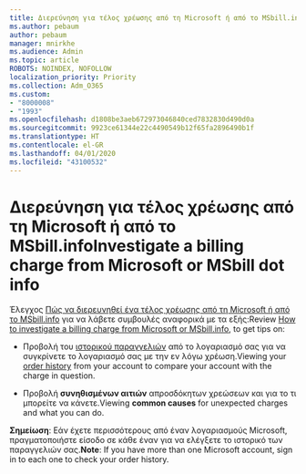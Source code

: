 ```yaml
---
title: Διερεύνηση για τέλος χρέωσης από τη Microsoft ή από το MSbill.info
ms.author: pebaum
author: pebaum
manager: mnirkhe
ms.audience: Admin
ms.topic: article
ROBOTS: NOINDEX, NOFOLLOW
localization_priority: Priority
ms.collection: Adm_O365
ms.custom:
- "8000008"
- "1993"
ms.openlocfilehash: d1808be3aeb672973046840ced7832830d490d0a
ms.sourcegitcommit: 9923ce61344e22c4490549b12f65fa2896490b1f
ms.translationtype: HT
ms.contentlocale: el-GR
ms.lasthandoff: 04/01/2020
ms.locfileid: "43100532"
---
```

# <a name="investigate-a-billing-charge-from-microsoft-or-msbill-dot-info"></a><span data-ttu-id="15fd2-102">Διερεύνηση για τέλος χρέωσης από τη Microsoft ή από το MSbill.info</span><span class="sxs-lookup"><span data-stu-id="15fd2-102">Investigate a billing charge from Microsoft or MSbill dot info</span></span>

<span data-ttu-id="15fd2-103">Έλεγχος [Πώς να διερευνηθεί ένα τέλος χρέωσης από τη Microsoft ή από το MSbill.info](https://support.microsoft.com/help/10623/microsoft-account-investigate-billing-charge) για να λάβετε συμβουλές αναφορικά με τα εξής:</span><span class="sxs-lookup"><span data-stu-id="15fd2-103">Review [How to investigate a billing charge from Microsoft or MSbill.info](https://support.microsoft.com/help/10623/microsoft-account-investigate-billing-charge), to get tips on:</span></span> 

- <span data-ttu-id="15fd2-104">Προβολή του [ιστορικού παραγγελιών](https://account.microsoft.com/billing/orders/) από το λογαριασμό σας για να συγκρίνετε το λογαριασμό σας με την εν λόγω χρέωση.</span><span class="sxs-lookup"><span data-stu-id="15fd2-104">Viewing your [order history](https://account.microsoft.com/billing/orders/) from your account to compare your account with the charge in question.</span></span>

- <span data-ttu-id="15fd2-105">Προβολή **συνηθισμένων αιτιών** απροσδόκητων χρεώσεων και για το τι μπορείτε να κάνετε.</span><span class="sxs-lookup"><span data-stu-id="15fd2-105">Viewing **common causes** for unexpected charges and what you can do.</span></span>

<span data-ttu-id="15fd2-106">**Σημείωση**: Εάν έχετε περισσότερους από έναν λογαριασμούς Microsoft, πραγματοποιήστε είσοδο σε κάθε έναν για να ελέγξετε το ιστορικό των παραγγελιών σας.</span><span class="sxs-lookup"><span data-stu-id="15fd2-106">**Note**: If you have more than one Microsoft account, sign in to each one to check your order history.</span></span>

